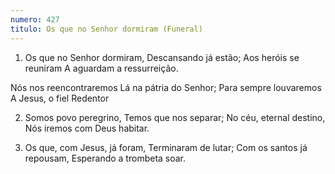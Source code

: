 ```yaml
---
numero: 427
titulo: Os que no Senhor dormiram (Funeral)
---
```

1. Os que no Senhor dormiram,
Descansando já estão;
Aos heróis se reuniram
A aguardam a ressurreição.

Nós nos reencontraremos
Lá na pátria do Senhor;
Para sempre louvaremos
A Jesus, o fiel Redentor

2. Somos povo peregrino,
Temos que nos separar;
No céu, eternal destino,
Nós iremos com Deus habitar.

3. Os que, com Jesus, já foram,
Terminaram de lutar;
Com os santos já repousam,
Esperando a trombeta soar.
